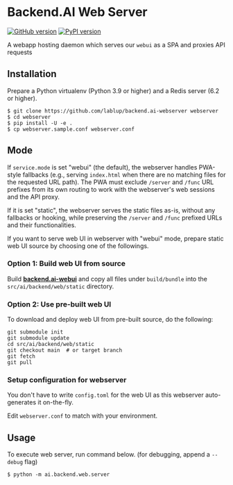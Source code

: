 # Backend.AI Web Server

[![GitHub version](https://badge.fury.io/gh/lablup%2Fbackend.ai-webserver.svg)](https://badge.fury.io/gh/lablup%2Fbackend.ai-webserver) [![PyPI version](https://badge.fury.io/py/backend.ai-webserver.svg)](https://badge.fury.io/py/backend.ai-webserver)

A webapp hosting daemon which serves our `webui` as a SPA and proxies API requests


## Installation

Prepare a Python virtualenv (Python 3.9 or higher) and a Redis server (6.2 or higher).

```console
$ git clone https://github.com/lablup/backend.ai-webserver webserver
$ cd webserver
$ pip install -U -e .
$ cp webserver.sample.conf webserver.conf
```

## Mode

If `service.mode` is set "webui" (the default), the webserver handles
PWA-style fallbacks (e.g., serving `index.html` when there are no matching
files for the requested URL path).
The PWA must exclude `/server` and `/func` URL prefixes from its own routing
to work with the webserver's web sessions and the API proxy.

If it is set "static", the webserver serves the static files as-is,
without any fallbacks or hooking, while preserving the `/server` and `/func`
prefixed URLs and their functionalities.

If you want to serve web UI in webserver with "webui" mode, prepare static web UI source by choosing one of the followings.

### Option 1: Build web UI from source

Build **[backend.ai-webui](https://github.com/lablup/backend.ai-webui)** and copy all files under `build/bundle`
into the `src/ai/backend/web/static` directory.

### Option 2: Use pre-built web UI

To download and deploy web UI from pre-built source, do the following:

```console
git submodule init
git submodule update
cd src/ai/backend/web/static
git checkout main  # or target branch
git fetch
git pull
```
### Setup configuration for webserver

You don't have to write `config.toml` for the web UI as this webserver auto-generates it on-the-fly.

Edit `webserver.conf` to match with your environment.


## Usage

To execute web server, run command below. (for debugging, append a `--debug` flag)


```console
$ python -m ai.backend.web.server
```
